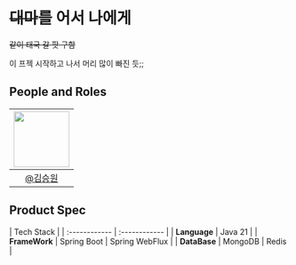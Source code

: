 # <s>대마</s>를 어서 나에게

<s>같이 태국 갈 팟 구함</s>

이 프젝 시작하고 나서 머리 많이 빠진 듯;;
## People and Roles
| [<img src="https://avatars.githubusercontent.com/u/107746917?s=460&v=4" width="100">](https://github.com/ori0o0p)|
| :-: |
| <a href="https://github.com/ori0o0p">@김승원</a> |

## Product Spec
| Tech Stack |
| :------------ | :------------ |
|  **Language**  | Java 21 |
|  **FrameWork** |  Spring Boot  | Spring WebFlux |
|  **DataBase** | MongoDB  |  Redis  |

